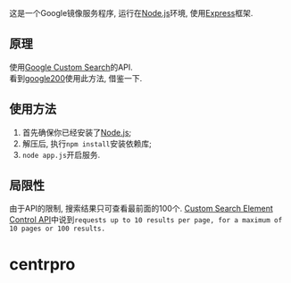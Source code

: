 这是一个Google镜像服务程序, 运行在[Node.js](http://nodejs.org/)环境, 使用[Express](http://expressjs.com/)框架.

## 原理 ##
使用[Google Custom Search](https://www.google.com/cse)的API.  
看到[google200](https://github.com/zjuyxy/google200)使用此方法, 借鉴一下.


## 使用方法 ##
1. 首先确保你已经安装了[Node.js](http://nodejs.org/);
2. 解压后, 执行`npm install`安装依赖库;
3. `node app.js`开启服务.

## 局限性 ##
由于API的限制, 搜索结果只可查看最前面的100个.
[Custom Search Element Control API](https://developers.google.com/custom-search/docs/element)中说到`requests up to 10 results per page, for a maximum of 10 pages or 100 results.`
# centrpro
